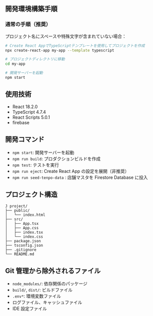 ## 開発環境構築手順

### 通常の手順（推奨）

プロジェクト名にスペースや特殊文字が含まれていない場合：

```bash
# Create React AppでTypeScriptテンプレートを使用してプロジェクトを作成
npx create-react-app my-app --template typescript

# プロジェクトディレクトリに移動
cd my-app

# 開発サーバーを起動
npm start
```

## 使用技術

- React 18.2.0
- TypeScript 4.7.4
- React Scripts 5.0.1
- firebase

## 開発コマンド

- `npm start`: 開発サーバーを起動
- `npm run build`: プロダクションビルドを作成
- `npm test`: テストを実行
- `npm run eject`: Create React App の設定を展開（非推奨）
- `npm run seed-tenpo-data` : 店舗マスタを Firestore Database に投入

## プロジェクト構造

```
J project/
├── public/
│   └── index.html
├── src/
│   ├── App.tsx
│   ├── App.css
│   ├── index.tsx
│   └── index.css
├── package.json
├── tsconfig.json
├── .gitignore
└── README.md
```

## Git 管理から除外されるファイル

- `node_modules/`: 依存関係のパッケージ
- `build/`, `dist/`: ビルドファイル
- `.env*`: 環境変数ファイル
- ログファイル、キャッシュファイル
- IDE 設定ファイル
